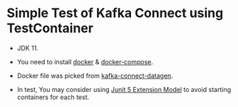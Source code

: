 # Simple Test of Kafka Connect using TestContainer


+ JDK 11.
+ You need to install [docker](https://docs.docker.com/get-docker/) & [docker-compose](https://docs.docker.com/compose/install/). 
+ Docker file was picked from [kafka-connect-datagen](https://github.com/confluentinc/kafka-connect-datagen/blob/301fa03e6675f56ebcfbfd55770588eb6aed312f/docker-compose.yml).

+ In test, You may consider using [Junit 5 Extension Model](https://junit.org/junit5/docs/current/user-guide/#extensions-overview) to avoid starting containers for each test.

 